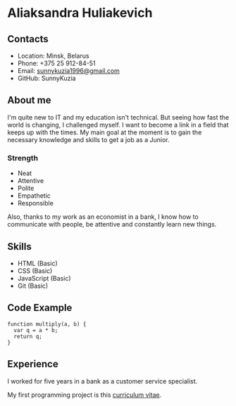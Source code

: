 # Aliaksandra Huliakevich

## Contacts

* Location: Minsk, Belarus
* Phone: +375 25 912-84-51
* Email: sunnykuzia1996@gmail.com
* GitHub: SunnyKuzia

## About me

I'm quite new to IT and my education isn't technical. But seeing how fast the world is changing, I challenged myself. I want to become a link in a field that keeps up with the times. My main goal at the moment is to gain the necessary knowledge and skills to get a job as a Junior.

### Strength

* Neat
* Attentive
* Polite
* Empathetic
* Responsible

Also, thanks to my work as an economist in a bank, I know how to communicate with people, be attentive and constantly learn new things.

## Skills

* HTML (Basic)
* CSS (Basic)
* JavaScript (Basic)
* Git (Basic)

## Code Example

```
function multiply(a, b) {
  var q = a * b;
  return q;
}
```

## Experience

I worked for five years in a bank as a customer service specialist.

My first programming project is this [сurriculum vitae](https://github.com/SunnyKuzia/rsschool-cv).
